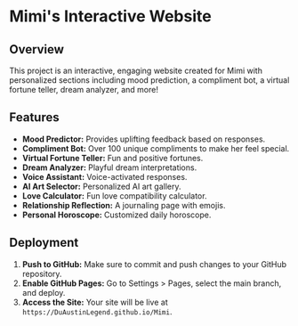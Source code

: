 # Mimi's Interactive Website

## Overview
This project is an interactive, engaging website created for Mimi with personalized sections including mood prediction, a compliment bot, a virtual fortune teller, dream analyzer, and more!

## Features
- **Mood Predictor:** Provides uplifting feedback based on responses.
- **Compliment Bot:** Over 100 unique compliments to make her feel special.
- **Virtual Fortune Teller:** Fun and positive fortunes.
- **Dream Analyzer:** Playful dream interpretations.
- **Voice Assistant:** Voice-activated responses.
- **AI Art Selector:** Personalized AI art gallery.
- **Love Calculator:** Fun love compatibility calculator.
- **Relationship Reflection:** A journaling page with emojis.
- **Personal Horoscope:** Customized daily horoscope.

## Deployment
1. **Push to GitHub:** Make sure to commit and push changes to your GitHub repository.
2. **Enable GitHub Pages:** Go to Settings > Pages, select the main branch, and deploy.
3. **Access the Site:** Your site will be live at `https://DuAustinLegend.github.io/Mimi`.
